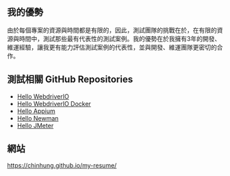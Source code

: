 ## 我的優勢
由於每個專案的資源與時間都是有限的，因此，測試團隊的挑戰在於，在有限的資源與時間中，測試那些最有代表性的測試案例。我的優勢在於我擁有3年的開發、維運經驗，讓我更有能力評估測試案例的代表性，並與開發、維運團隊更密切的合作。

## 測試相關 GitHub Repositories
- [Hello WebdriverIO]()
- [Hello WebdriverIO Docker]()
- [Hello Appium]()
- [Hello Newman]()
- [Hello JMeter]()

## 網站
https://chinhung.github.io/my-resume/